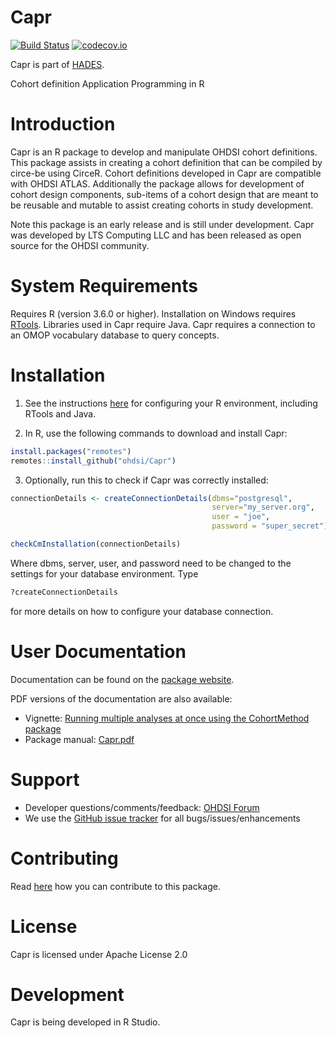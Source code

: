 Capr
====

[![Build Status](https://github.com/OHDSI/Capr/workflows/R-CMD-check/badge.svg)](https://github.com/OHDSI/<reponame>/actions?query=workflow%3AR-CMD-check)
[![codecov.io](https://codecov.io/github/OHDSI/Capr/coverage.svg?branch=main)](https://codecov.io/github/OHDSI/Capr?branch=main)

Capr is part of [HADES](https://ohdsi.github.io/Hades).


Cohort definition Application Programming in R

Introduction
============

Capr is an R package to develop and manipulate OHDSI cohort definitions. This package assists in creating a cohort definition that can be compiled by circe-be using CirceR. Cohort definitions developed in Capr are compatible with OHDSI ATLAS. Additionally the package allows for development of cohort design components, sub-items of a cohort design that are meant to be reusable and mutable to assist creating cohorts in study development. 

Note this package is an early release and is still under development. Capr was developed by LTS Computing LLC and has been released as open source for the OHDSI community.


System Requirements
============
Requires R (version 3.6.0 or higher). Installation on Windows requires [RTools](http://cran.r-project.org/bin/windows/Rtools/). Libraries used in Capr require Java. Capr requires a connection to an OMOP vocabulary database to query concepts. 

Installation
=============
1. See the instructions [here](https://ohdsi.github.io/Hades/rSetup.html) for configuring your R environment, including RTools and Java.

2. In R, use the following commands to download and install Capr:

  ```r
  install.packages("remotes")
  remotes::install_github("ohdsi/Capr")
  ```
  
3. Optionally, run this to check if Capr was correctly installed:

  ```r
  connectionDetails <- createConnectionDetails(dbms="postgresql",
                                               server="my_server.org",
                                               user = "joe",
                                               password = "super_secret")

  checkCmInstallation(connectionDetails)
  ```
  
  Where dbms, server, user, and password need to be changed to the settings for your database environment. Type
  
  ```r
  ?createConnectionDetails
  ``` 
  
  for more details on how to configure your database connection.


User Documentation
==================
Documentation can be found on the [package website](https://ohdsi.github.io/Capr).

PDF versions of the documentation are also available:
* Vignette: [Running multiple analyses at once using the CohortMethod package](https://raw.githubusercontent.com/OHDSI/CohortMethod/master/inst/doc/MultipleAnalyses.pdf)
* Package manual: [Capr.pdf](https://raw.githubusercontent.com/OHDSI/Capr/main/extras/Capr.pdf)

Support
=======
* Developer questions/comments/feedback: <a href="http://forums.ohdsi.org/c/developers">OHDSI Forum</a>
* We use the <a href="https://github.com/OHDSI/Capr/issues">GitHub issue tracker</a> for all bugs/issues/enhancements

Contributing
============
Read [here](https://ohdsi.github.io/Hades/contribute.html) how you can contribute to this package.

License
=======
Capr is licensed under Apache License 2.0

Development
===========
Capr is being developed in R Studio.
